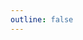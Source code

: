 ```yaml
---
outline: false
---
```

<script setup>
  import { sky } from './song_data.js'
import CustomComponent from './CustomComponent.vue'
</script>
<CustomComponent :currentSong="sky"/>
<style>
.VPDoc {
  padding-top: 0 !important;
}
</style>
